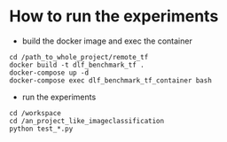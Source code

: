 # How to run the experiments
* build the docker image and exec the container
```
cd /path_to_whole_project/remote_tf
docker build -t dlf_benchmark_tf .
docker-compose up -d
docker-compose exec dlf_benchmark_tf_container bash 
```

* run the experiments
```
cd /workspace
cd /an_project_like_imageclassification
python test_*.py
```

